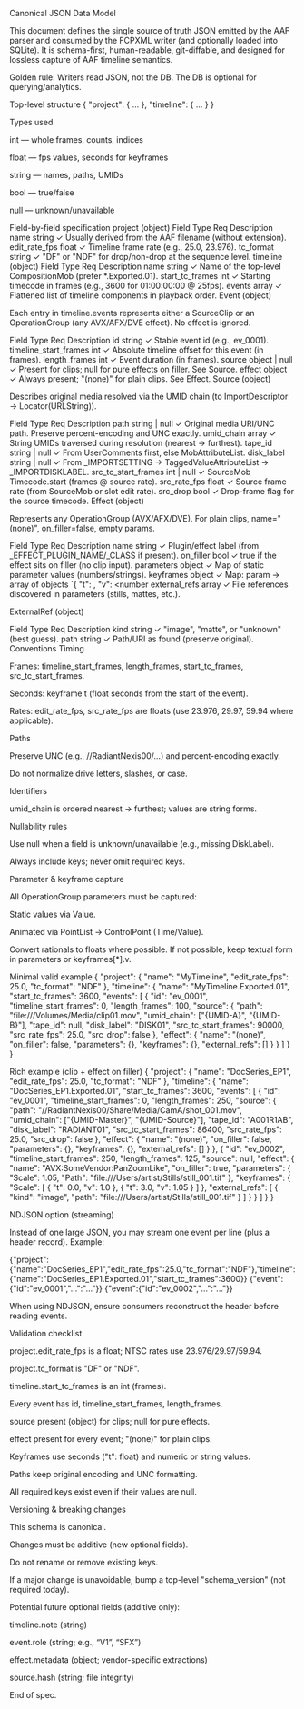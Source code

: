 Canonical JSON Data Model

This document defines the single source of truth JSON emitted by the AAF parser and consumed by the FCPXML writer (and optionally loaded into SQLite). It is schema-first, human-readable, git-diffable, and designed for lossless capture of AAF timeline semantics.

Golden rule: Writers read JSON, not the DB. The DB is optional for querying/analytics.

Top-level structure
{
  "project": { ... },
  "timeline": { ... }
}

Types used

int — whole frames, counts, indices

float — fps values, seconds for keyframes

string — names, paths, UMIDs

bool — true/false

null — unknown/unavailable

Field-by-field specification
project (object)
Field	Type	Req	Description
name	string	✓	Usually derived from the AAF filename (without extension).
edit_rate_fps	float	✓	Timeline frame rate (e.g., 25.0, 23.976).
tc_format	string	✓	"DF" or "NDF" for drop/non-drop at the sequence level.
timeline (object)
Field	Type	Req	Description
name	string	✓	Name of the top-level CompositionMob (prefer *.Exported.01).
start_tc_frames	int	✓	Starting timecode in frames (e.g., 3600 for 01:00:00:00 @ 25fps).
events	array<Event>	✓	Flattened list of timeline components in playback order.
Event (object)

Each entry in timeline.events represents either a SourceClip or an OperationGroup (any AVX/AFX/DVE effect). No effect is ignored.

Field	Type	Req	Description
id	string	✓	Stable event id (e.g., ev_0001).
timeline_start_frames	int	✓	Absolute timeline offset for this event (in frames).
length_frames	int	✓	Event duration (in frames).
source	object | null	✓	Present for clips; null for pure effects on filler. See Source.
effect	object	✓	Always present; "(none)" for plain clips. See Effect.
Source (object)

Describes original media resolved via the UMID chain (to ImportDescriptor → Locator(URLString)).

Field	Type	Req	Description
path	string | null	✓	Original media URI/UNC path. Preserve percent-encoding and UNC exactly.
umid_chain	array<string>	✓	String UMIDs traversed during resolution (nearest → furthest).
tape_id	string | null	✓	From UserComments first, else MobAttributeList.
disk_label	string | null	✓	From _IMPORTSETTING → TaggedValueAttributeList → _IMPORTDISKLABEL.
src_tc_start_frames	int | null	✓	SourceMob Timecode.start (frames @ source rate).
src_rate_fps	float	✓	Source frame rate (from SourceMob or slot edit rate).
src_drop	bool	✓	Drop-frame flag for the source timecode.
Effect (object)

Represents any OperationGroup (AVX/AFX/DVE). For plain clips, name="(none)", on_filler=false, empty params.

Field	Type	Req	Description
name	string	✓	Plugin/effect label (from _EFFECT_PLUGIN_NAME/_CLASS if present).
on_filler	bool	✓	true if the effect sits on filler (no clip input).
parameters	object	✓	Map of static parameter values (numbers/strings).
keyframes	object	✓	Map: param → array of objects `{ "t": <float seconds>, "v": <number
external_refs	array<ExternalRef>	✓	File references discovered in parameters (stills, mattes, etc.).

ExternalRef (object)

Field	Type	Req	Description
kind	string	✓	"image", "matte", or "unknown" (best guess).
path	string	✓	Path/URI as found (preserve original).
Conventions
Timing

Frames: timeline_start_frames, length_frames, start_tc_frames, src_tc_start_frames.

Seconds: keyframe t (float seconds from the start of the event).

Rates: edit_rate_fps, src_rate_fps are floats (use 23.976, 29.97, 59.94 where applicable).

Paths

Preserve UNC (e.g., //RadiantNexis00/...) and percent-encoding exactly.

Do not normalize drive letters, slashes, or case.

Identifiers

umid_chain is ordered nearest → furthest; values are string forms.

Nullability rules

Use null when a field is unknown/unavailable (e.g., missing DiskLabel).

Always include keys; never omit required keys.

Parameter & keyframe capture

All OperationGroup parameters must be captured:

Static values via Value.

Animated via PointList → ControlPoint (Time/Value).

Convert rationals to floats where possible. If not possible, keep textual form in parameters or keyframes[*].v.

Minimal valid example
{
  "project": { "name": "MyTimeline", "edit_rate_fps": 25.0, "tc_format": "NDF" },
  "timeline": {
    "name": "MyTimeline.Exported.01",
    "start_tc_frames": 3600,
    "events": [
      {
        "id": "ev_0001",
        "timeline_start_frames": 0,
        "length_frames": 100,
        "source": {
          "path": "file:///Volumes/Media/clip01.mov",
          "umid_chain": ["{UMID-A}", "{UMID-B}"],
          "tape_id": null,
          "disk_label": "DISK01",
          "src_tc_start_frames": 90000,
          "src_rate_fps": 25.0,
          "src_drop": false
        },
        "effect": {
          "name": "(none)",
          "on_filler": false,
          "parameters": {},
          "keyframes": {},
          "external_refs": []
        }
      }
    ]
  }
}

Rich example (clip + effect on filler)
{
  "project": { "name": "DocSeries_EP1", "edit_rate_fps": 25.0, "tc_format": "NDF" },
  "timeline": {
    "name": "DocSeries_EP1.Exported.01",
    "start_tc_frames": 3600,
    "events": [
      {
        "id": "ev_0001",
        "timeline_start_frames": 0,
        "length_frames": 250,
        "source": {
          "path": "//RadiantNexis00/Share/Media/CamA/shot_001.mov",
          "umid_chain": ["{UMID-Master}", "{UMID-Source}"],
          "tape_id": "A001R1AB",
          "disk_label": "RADIANT01",
          "src_tc_start_frames": 86400,
          "src_rate_fps": 25.0,
          "src_drop": false
        },
        "effect": {
          "name": "(none)",
          "on_filler": false,
          "parameters": {},
          "keyframes": {},
          "external_refs": []
        }
      },
      {
        "id": "ev_0002",
        "timeline_start_frames": 250,
        "length_frames": 125,
        "source": null,
        "effect": {
          "name": "AVX:SomeVendor:PanZoomLike",
          "on_filler": true,
          "parameters": {
            "Scale": 1.05,
            "Path": "file:///Users/artist/Stills/still_001.tif"
          },
          "keyframes": {
            "Scale": [
              { "t": 0.0, "v": 1.0 },
              { "t": 3.0, "v": 1.05 }
            ]
          },
          "external_refs": [
            { "kind": "image", "path": "file:///Users/artist/Stills/still_001.tif" }
          ]
        }
      }
    ]
  }
}

NDJSON option (streaming)

Instead of one large JSON, you may stream one event per line (plus a header record). Example:

{"project":{"name":"DocSeries_EP1","edit_rate_fps":25.0,"tc_format":"NDF"},"timeline":{"name":"DocSeries_EP1.Exported.01","start_tc_frames":3600}}
{"event":{"id":"ev_0001","...":"..."}}
{"event":{"id":"ev_0002","...":"..."}}


When using NDJSON, ensure consumers reconstruct the header before reading events.

Validation checklist

 project.edit_rate_fps is a float; NTSC rates use 23.976/29.97/59.94.

 project.tc_format is "DF" or "NDF".

 timeline.start_tc_frames is an int (frames).

 Every event has id, timeline_start_frames, length_frames.

 source present (object) for clips; null for pure effects.

 effect present for every event; "(none)" for plain clips.

 Keyframes use seconds ("t": float) and numeric or string values.

 Paths keep original encoding and UNC formatting.

 All required keys exist even if their values are null.

Versioning & breaking changes

This schema is canonical.

Changes must be additive (new optional fields).

Do not rename or remove existing keys.

If a major change is unavoidable, bump a top-level "schema_version" (not required today).

Potential future optional fields (additive only):

timeline.note (string)

event.role (string; e.g., “V1”, “SFX”)

effect.metadata (object; vendor-specific extractions)

source.hash (string; file integrity)

End of spec.
